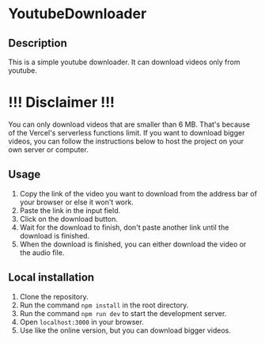 # YoutubeDownloader

## Description
This is a simple youtube downloader. It can download videos only from youtube. 

# !!! Disclaimer !!!
You can only download videos that are smaller than 6 MB. That's because of the Vercel's serverless functions limit. If you want to download bigger videos, you can follow the instructions below to host the project on your own server or computer.

## Usage
1. Copy the link of the video you want to download from the address bar of your browser or else it won't work.
2. Paste the link in the input field.
3. Click on the download button.
4. Wait for the download to finish, don't paste another link until the download is finished.
5. When the download is finished, you can either download the video or the audio file.

## Local installation
1. Clone the repository.
2. Run the command `npm install` in the root directory.
3. Run the command `npm run dev` to start the development server.
4. Open `localhost:3000` in your browser.
5. Use like the online version, but you can download bigger videos.